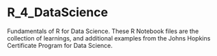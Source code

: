 # R_4_DataScience
Fundamentals of R for Data Science. 
These R Notebook files are the collection of learnings, and additional examples from the Johns Hopkins Certificate Program for Data Science. 
